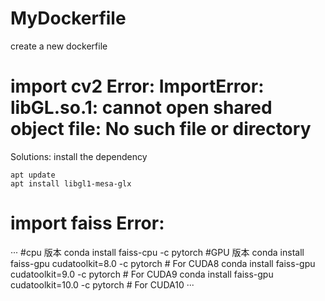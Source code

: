 # MyDockerfile
create a new dockerfile

# import cv2 Error: ImportError: libGL.so.1: cannot open shared object file: No such file or directory

Solutions: install the dependency
```
apt update
apt install libgl1-mesa-glx
```

# import faiss Error: 
···
#cpu 版本
conda install faiss-cpu -c pytorch
#GPU 版本
conda install faiss-gpu cudatoolkit=8.0 -c pytorch # For CUDA8
conda install faiss-gpu cudatoolkit=9.0 -c pytorch # For CUDA9
conda install faiss-gpu cudatoolkit=10.0 -c pytorch # For CUDA10
···

